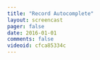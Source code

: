 ```yaml
---
title: "Record Autocomplete"
layout: screencast 
pager: false
date: 2016-01-01
comments: false
videoid: cfca85334c
---
```


